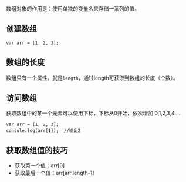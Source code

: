 数组对象的作用是：使用单独的变量名来存储一系列的值。
## 创建数组
```
var arr = [1, 2, 3];
```
## 数组的长度
数组只有一个属性，就是``length``，通过length可获取到数组的长度（个数）。

## 访问数组
获取数组中的某一个元素可以使用下标，下标从0开始，依次增加 0,1,2,3,4....
```
var arr = [1, 2, 3];
console.log(arr[1]);  //输出2
```

## 获取数组值的技巧
- 获取第一个值：arr[0]
- 获取最后一个值：arr[arr.length-1] 